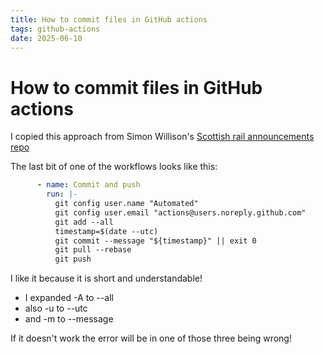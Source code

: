 ```yaml
---
title: How to commit files in GitHub actions
tags: github-actions
date: 2025-06-10
---
```

# How to commit files in GitHub actions

I copied this approach from Simon Willison's [Scottish rail announcements repo](https://github.com/simonw/scotrail-datasette)

The last bit of one of the workflows looks like this: 

```yaml
      - name: Commit and push
        run: |-
          git config user.name "Automated"
          git config user.email "actions@users.noreply.github.com"
          git add --all
          timestamp=$(date --utc)
          git commit --message "${timestamp}" || exit 0
          git pull --rebase
          git push
```

I like it because it is short and understandable!

- I expanded -A to --all
- also -u to --utc
- and -m to --message

If it doesn't work the error will be in one of those three being wrong!
